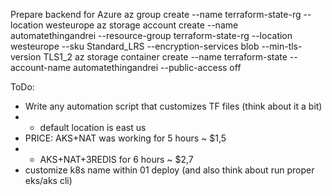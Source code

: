 Prepare backend for Azure
az group create --name terraform-state-rg --location westeurope
az storage account create --name automatethingandrei --resource-group terraform-state-rg --location westeurope --sku Standard_LRS --encryption-services blob --min-tls-version TLS1_2
az storage container create   --name terraform-state   --account-name automatethingandrei   --public-access off
<!-- Enable Ingress in AKS (possibly optional) -->
<!-- az aks enable-addons --resource-group myResourceGroup --name myAKSCluster --addons http_application_routing -->
ToDo:
- Write any automation script that customizes TF files (think about it a bit)
- - default location is east us
- PRICE: AKS+NAT was working for 5 hours ~ $1,5
- - AKS+NAT+3REDIS for 6 hours ~ $2,7
- customize k8s name within 01 deploy (and also think about run proper eks/aks cli)